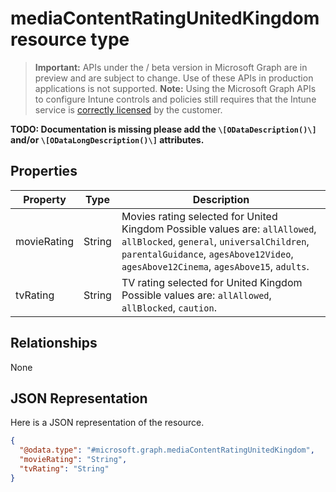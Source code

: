 ﻿# mediaContentRatingUnitedKingdom resource type

> **Important:** APIs under the / beta version in Microsoft Graph are in preview and are subject to change. Use of these APIs in production applications is not supported.
> **Note:** Using the Microsoft Graph APIs to configure Intune controls and policies still requires that the Intune service is [correctly licensed](https://go.microsoft.com/fwlink/?linkid=839381) by the customer.

**TODO: Documentation is missing please add the `\[ODataDescription()\]` and/or `\[ODataLongDescription()\]` attributes.**
## Properties
|Property|Type|Description|
|---|---|---|
|movieRating|String|Movies rating selected for United Kingdom Possible values are: `allAllowed`, `allBlocked`, `general`, `universalChildren`, `parentalGuidance`, `agesAbove12Video`, `agesAbove12Cinema`, `agesAbove15`, `adults`.|
|tvRating|String|TV rating selected for United Kingdom Possible values are: `allAllowed`, `allBlocked`, `caution`.|

## Relationships
None
## JSON Representation
Here is a JSON representation of the resource.
<!-- {
  "blockType": "resource",
  "keyProperty": "id",
  "@odata.type": "microsoft.graph.mediaContentRatingUnitedKingdom"
}
-->
```json
{
  "@odata.type": "#microsoft.graph.mediaContentRatingUnitedKingdom",
  "movieRating": "String",
  "tvRating": "String"
}
```



